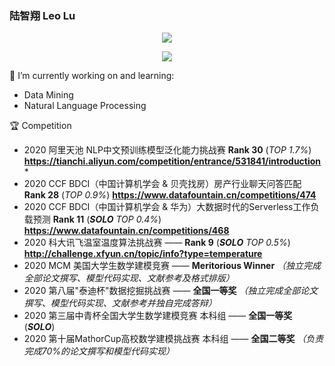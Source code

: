 ### 陆智翔 Leo Lu
<p align="center"> 
 <img src="https://profile-counter.glitch.me/Leo1998-Lu/count.svg"/>
</p>

<p align="center"> 
<a href="https://github.com/Leo1998-Lu">
  <img align="center" src="https://github-readme-stats-teal.vercel.app/api?username=Leo1998-Lu&show_icons=truet&include_all_commits=True&hide=prs,issues"/>
</a>
</p>


🔭 I’m currently working on and learning:
  - Data Mining
  - Natural Language Processing
  
:trophy: Competition
  - 2020 阿里天池 NLP中文预训练模型泛化能力挑战赛 **Rank 30** (*TOP 1.7%*)      ****https://tianchi.aliyun.com/competition/entrance/531841/introduction*****
  - 2020 CCF BDCI（中国计算机学会 & 贝壳找房）房产行业聊天问答匹配 **Rank 28** (*TOP 0.9%*)   ****https://www.datafountain.cn/competitions/474****
  - 2020 CCF BDCI（中国计算机学会 & 华为）大数据时代的Serverless工作负载预测 **Rank 11** (***SOLO***  *TOP 0.4%*)   ****https://www.datafountain.cn/competitions/468****
  - 2020 科大讯飞温室温度算法挑战赛 —— **Rank 9** (***SOLO***  *TOP 0.5%*)    ****http://challenge.xfyun.cn/topic/info?type=temperature****
  - 2020 MCM 美国大学生数学建模竞赛 —— **Meritorious Winner** *（独立完成全部论文撰写、模型代码实现、文献参考及格式排版）*
  - 2020 第八届"泰迪杯"数据挖掘挑战赛 —— **全国一等奖** *（独立完成全部论文撰写、模型代码实现、文献参考并独自完成答辩）*
  - 2020 第三届中青杯全国大学生数学建模竞赛 本科组 —— **全国一等奖** (***SOLO***)
  - 2020 第十届MathorCup高校数学建模挑战赛 本科组 —— **全国二等奖** *（负责完成70%的论文撰写和模型代码实现）*



